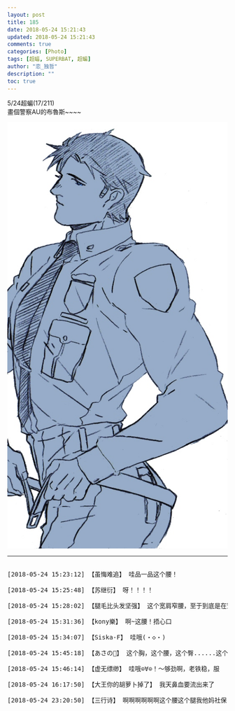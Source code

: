 ```yaml
---
layout: post
title: 185
date: 2018-05-24 15:21:43
updated: 2018-05-24 15:21:43
comments: true
categories: [Photo]
tags: [超蝠, SUPERBAT, 超蝙]
author: "恋_独哲"
description: ""
toc: true
---
```


<p>5/24超蝙(17/211)<br />畫個警察AU的布魯斯~~~~<br /></p>

![](https://raw.githubusercontent.com/alicewish/maple50821/master/img_YW5MWVN1NEpoZFZwTWpobmRTTi9FNHp2VVZaVkVmTzdaVTJCcmlUUXMyamZ5NWhPOHg3aTNnPT0.jpg)

---

<pre>

[2018-05-24 15:23:12] 【虽悔难追】 哇品一品这个腰！

[2018-05-24 15:25:48] 【苏继衍】 呀！！！！

[2018-05-24 15:28:02] 【腿毛比头发坚强】 这个宽肩窄腰，至于到底是在穿还是在脱完全取决于大家都内心_(:з」∠)_

[2018-05-24 15:31:36] 【kony樂】 啊~这腰！捂心口

[2018-05-24 15:34:07] 【Siska-F】 哇哦(・◇・)

[2018-05-24 15:45:18] 【あさの🍄】 这个胸，这个腰，这个臀......这个姿势，真的是，得劲！

[2018-05-24 15:46:14] 【虚无缥缈】 哇哦⊙∀⊙！～够劲啊，老铁稳，服

[2018-05-24 16:17:50] 【大王你的胡萝卜掉了】 我天鼻血要流出来了

[2018-05-24 23:20:50] 【三行诗】 啊啊啊啊啊啊这个腰这个腿我他妈社保！

</pre>